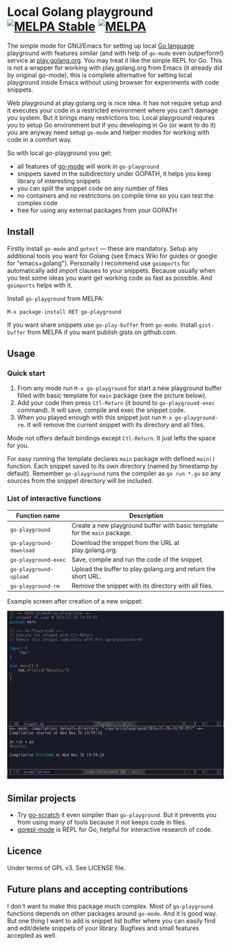 <!--*- mode:markdown;mode:orgtbl;fill-column:99 -*-->
# Local Golang playground [![MELPA Stable](https://stable.melpa.org/packages/go-playground-badge.svg)](https://stable.melpa.org/#/go-playground) [![MELPA](http://melpa.org/packages/go-playground-badge.svg)](http://melpa.org/#/go-playground)

The simple mode for GNU/Emacs for setting up local [Go language](http://golang.org) playground with
features similar (and with help of `go-mode` even outperform!) service at
[play.golang.org](http://play.golang.org). You may treat it like the simple REPL for Go. This is
not a wrapper for working with play.golang.org from Emacs (it already did by original go-mode),
this is complete alternative for setting local playground inside Emacs without using browser for
experiments with code snippets.

Web playground at play.golang.org is nice idea. It has not require setup and it executes your code
in a restricted environment where you can't damage you system. But it brings many restrictions too.
Local playground requres you to setup Go environment but if you developing in Go (or want to do it)
you are anyway need setup `go-mode` and helper modes for working with code in a comfort way.

So with local go-playground you get:

* all features of [go-mode](https://github.com/dominikh/go-mode.el) will work in `go-playground`
* snippets saved in the subdirectory under GOPATH, it helps you keep library of interesting snippets
* you can split the snippet code on any number of files
* no containers and no restrictions on compile time so you can test the complex code
* free for using any external packages from your GOPATH

## Install

Firstly install `go-mode` and `gotest` — these are mandatory. Setup any additional tools you want
for Golang (see Emacs Wiki for guides or google for "emacs+golang"). Personally I recommend use
`goimports` for automatically add import clauses to your snippets. Because usually when you test
some ideas you want get working code as fast as possible. And `goimports` helps with it.

Install `go-playground` from MELPA:

    M-x package-install RET go-playground

If you want share snippets use `go-play-buffer` from `go-mode`.
Install `gist-buffer` from MELPA if you want publish gists on github.com.

## Usage

### Quick start

1. From any mode run `M-x go-playground` for start a new playground buffer filled with basic
   template for `main` package (see the picture below).
1. Add your code then press `Ctl-Return` (it bound to `go-playground-exec` command). It will save,
   compile and exec the snippet code.
1. When you played enough with this snippet just run `M-x go-playground-rm`. It will remove the
   current snippet with its directory and all files.

Mode not offers default bindings except `Ctl-Return`. It just lefts the space for you.

For easy running the template declares `main` package with defined `main()` function. Each snippet
saved to its own directory (named by timestamp by default). Remember `go-playground` runs the
compiler as `go run *.go` so any sources from the snippet directory will be included.

### List of interactive functions

<!---
#+ORGTBL: SEND keys orgtbl-to-gfm
| Function name            | Description                                                                |
|--------------------------+----------------------------------------------------------------------------|
| `go-playground`          | Create a new playground buffer with basic template for the `main` package. |
| `go-playground-download` | Download the snippet from the URL at play.golang.org.                      |
| `go-playground-exec`     | Save, compile and run the code of the snippet.                             |
| `go-playground-upload`   | Upload the buffer to play.golang.org and return the short URL.             |
| `go-playground-rm`       | Remove the snippet with its directory with all files.                      |
-->
<!--- BEGIN RECEIVE ORGTBL keys -->
| Function name | Description |
|---|---|
| `go-playground` | Create a new playground buffer with basic template for the `main` package. |
| `go-playground-download` | Download the snippet from the URL at play.golang.org. |
| `go-playground-exec` | Save, compile and run the code of the snippet. |
| `go-playground-upload` | Upload the buffer to play.golang.org and return the short URL. |
| `go-playground-rm` | Remove the snippet with its directory with all files. |
<!--- END RECEIVE ORGTBL keys -->

Example screen after creation of a new snippet:

![screenshot](playground-screenshot.png)

## Similar projects

* Try [go-scratch](https://github.com/shosti/go-scratch.el) it even simplier than
  `go-playground`. But it prevents you from using many of tools because it not keeps code in files.
* [gorepl-mode](https://github.com/manute/gorepl-mode) is REPL for Go, helpful for interactive
  research of code.

## Licence

Under terms of GPL v3. See LICENSE file.

## Future plans and accepting contributions

I don't want to make this package much complex. Most of `go-playground` functions depends on other
packages around `go-mode`.  And it is good way.  But one thing I want to add is snippet list buffer
where you can easily find and edit/delete snippets of your library.  Bugfixes and small features
accepted as well.
